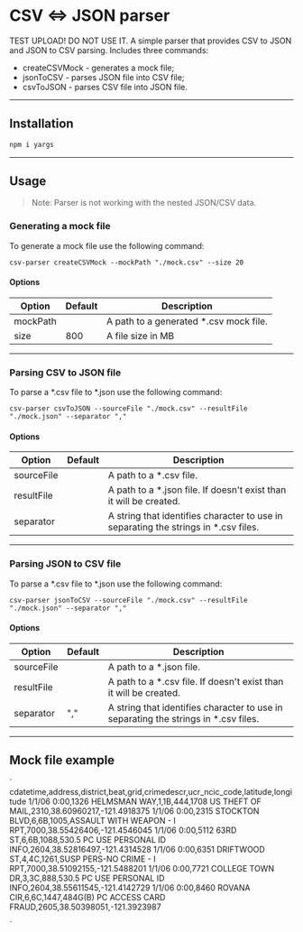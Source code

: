 # CSV <=> JSON parser
TEST UPLOAD! DO NOT USE IT. 
A simple parser that provides CSV to JSON and JSON to CSV parsing. Includes three commands:

- createCSVMock - generates a mock file;
- jsonToCSV - parses JSON file into CSV file;
- csvToJSON - parses CSV file into JSON file. 

---

## Installation

```bash
npm i yargs
```
---

## Usage

> Note: Parser is not working with the nested JSON/CSV data.

### Generating a mock file

To generate a mock file use the following command:

```
csv-parser createCSVMock --mockPath "./mock.csv" --size 20
```

#### Options

| Option | Default | Description|
|--------|---------|------------|
| mockPath |   | A path to a generated *.csv mock file. |
| size | 800 | A file size in MB | 

---

### Parsing CSV to JSON file

To parse a *.csv file to *.json use the following command:

```
csv-parser csvToJSON --sourceFile "./mock.csv" --resultFile "./mock.json" --separator ","
```

#### Options

| Option | Default | Description|
|--------|---------|------------|
| sourceFile |   | A path to a *.csv file. |
| resultFile |   | A path to a *.json file. If doesn't exist than it will be created. | 
| separator  |   | A string that identifies character to use in separating the strings in *.csv files. |

---

### Parsing JSON to CSV file

To parse a *.csv file to *.json use the following command:

```
csv-parser jsonToCSV --sourceFile "./mock.csv" --resultFile "./mock.json" --separator ","
```

#### Options

| Option | Default | Description|
|--------|---------|------------|
| sourceFile |   | A path to a *.json file. |
| resultFile |   | A path to a *.csv file. If doesn't exist than it will be created. | 
| separator  | "," | A string that identifies character to use in separating the strings in *.csv files. |

---

## Mock file example 

`
cdatetime,address,district,beat,grid,crimedescr,ucr_ncic_code,latitude,longitude
1/1/06 0:00,1326 HELMSMAN WAY,1,1B,444,1708 US THEFT OF MAIL,2310,38.60960217,-121.4918375
1/1/06 0:00,2315 STOCKTON BLVD,6,6B,1005,ASSAULT WITH WEAPON - I RPT,7000,38.55426406,-121.4546045
1/1/06 0:00,5112 63RD ST,6,6B,1088,530.5 PC USE PERSONAL ID INFO,2604,38.52816497,-121.4314528
1/1/06 0:00,6351 DRIFTWOOD ST,4,4C,1261,SUSP PERS-NO CRIME - I RPT,7000,38.51092155,-121.5488201
1/1/06 0:00,7721 COLLEGE TOWN DR,3,3C,888,530.5 PC USE PERSONAL ID INFO,2604,38.55611545,-121.4142729
1/1/06 0:00,8460 ROVANA CIR,6,6C,1447,484G(B) PC ACCESS CARD FRAUD,2605,38.50398051,-121.3923987

`
